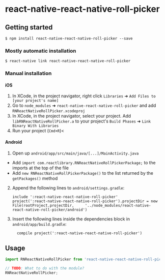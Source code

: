 
# react-native-react-native-roll-picker

## Getting started

`$ npm install react-native-react-native-roll-picker --save`

### Mostly automatic installation

`$ react-native link react-native-react-native-roll-picker`

### Manual installation


#### iOS

1. In XCode, in the project navigator, right click `Libraries` ➜ `Add Files to [your project's name]`
2. Go to `node_modules` ➜ `react-native-react-native-roll-picker` and add `RNReactNativeRollPicker.xcodeproj`
3. In XCode, in the project navigator, select your project. Add `libRNReactNativeRollPicker.a` to your project's `Build Phases` ➜ `Link Binary With Libraries`
4. Run your project (`Cmd+R`)<

#### Android

1. Open up `android/app/src/main/java/[...]/MainActivity.java`
  - Add `import com.reactlibrary.RNReactNativeRollPickerPackage;` to the imports at the top of the file
  - Add `new RNReactNativeRollPickerPackage()` to the list returned by the `getPackages()` method
2. Append the following lines to `android/settings.gradle`:
  	```
  	include ':react-native-react-native-roll-picker'
  	project(':react-native-react-native-roll-picker').projectDir = new File(rootProject.projectDir, 	'../node_modules/react-native-react-native-roll-picker/android')
  	```
3. Insert the following lines inside the dependencies block in `android/app/build.gradle`:
  	```
      compile project(':react-native-react-native-roll-picker')
  	```


## Usage
```javascript
import RNReactNativeRollPicker from 'react-native-react-native-roll-picker';

// TODO: What to do with the module?
RNReactNativeRollPicker;
```
  